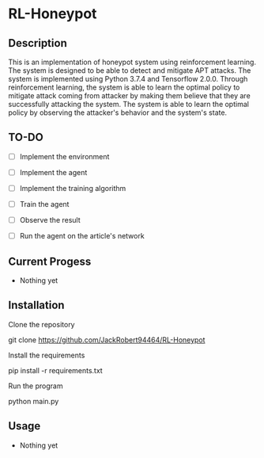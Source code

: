 # RL-Honeypot

## Description
This is an implementation of honeypot system using reinforcement learning. The system is designed to be able to detect and mitigate APT attacks. The system is implemented using Python 3.7.4 and Tensorflow 2.0.0. Through reinforcement learning, the system is able to learn the optimal policy to mitigate attack coming from attacker by making them believe that they are successfully attacking the system. The system is able to learn the optimal policy by observing the attacker's behavior and the system's state. 
## TO-DO

- [ ] Implement the environment

- [ ] Implement the agent

- [ ] Implement the training algorithm

- [ ] Train the agent

- [ ] Observe the result

- [ ] Run the agent on the article's network

## Current Progess

- Nothing yet

## Installation

Clone the repository

git clone https://github.com/JackRobert94464/RL-Honeypot

Install the requirements

pip install -r requirements.txt

Run the program

python main.py

## Usage

- Nothing yet
